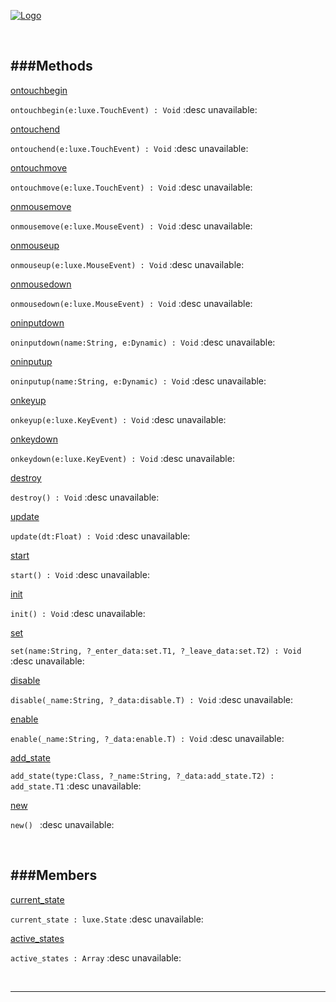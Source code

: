 
[![Logo](http://luxeengine.com/images/logo.png)](index.html)




&nbsp;   

<a class="lift" name="Methods" ></a>
###Methods   
---
<a class="lift" name="ontouchbegin" href="#ontouchbegin">ontouchbegin</a>

```ontouchbegin(e:luxe.TouchEvent) : Void```
<span class="small_desc_flat"> :desc unavailable: </span>   

<a class="lift" name="ontouchend" href="#ontouchend">ontouchend</a>

```ontouchend(e:luxe.TouchEvent) : Void```
<span class="small_desc_flat"> :desc unavailable: </span>   

<a class="lift" name="ontouchmove" href="#ontouchmove">ontouchmove</a>

```ontouchmove(e:luxe.TouchEvent) : Void```
<span class="small_desc_flat"> :desc unavailable: </span>   

<a class="lift" name="onmousemove" href="#onmousemove">onmousemove</a>

```onmousemove(e:luxe.MouseEvent) : Void```
<span class="small_desc_flat"> :desc unavailable: </span>   

<a class="lift" name="onmouseup" href="#onmouseup">onmouseup</a>

```onmouseup(e:luxe.MouseEvent) : Void```
<span class="small_desc_flat"> :desc unavailable: </span>   

<a class="lift" name="onmousedown" href="#onmousedown">onmousedown</a>

```onmousedown(e:luxe.MouseEvent) : Void```
<span class="small_desc_flat"> :desc unavailable: </span>   

<a class="lift" name="oninputdown" href="#oninputdown">oninputdown</a>

```oninputdown(name:String, e:Dynamic) : Void```
<span class="small_desc_flat"> :desc unavailable: </span>   

<a class="lift" name="oninputup" href="#oninputup">oninputup</a>

```oninputup(name:String, e:Dynamic) : Void```
<span class="small_desc_flat"> :desc unavailable: </span>   

<a class="lift" name="onkeyup" href="#onkeyup">onkeyup</a>

```onkeyup(e:luxe.KeyEvent) : Void```
<span class="small_desc_flat"> :desc unavailable: </span>   

<a class="lift" name="onkeydown" href="#onkeydown">onkeydown</a>

```onkeydown(e:luxe.KeyEvent) : Void```
<span class="small_desc_flat"> :desc unavailable: </span>   

<a class="lift" name="destroy" href="#destroy">destroy</a>

```destroy() : Void```
<span class="small_desc_flat"> :desc unavailable: </span>   

<a class="lift" name="update" href="#update">update</a>

```update(dt:Float) : Void```
<span class="small_desc_flat"> :desc unavailable: </span>   

<a class="lift" name="start" href="#start">start</a>

```start() : Void```
<span class="small_desc_flat"> :desc unavailable: </span>   

<a class="lift" name="init" href="#init">init</a>

```init() : Void```
<span class="small_desc_flat"> :desc unavailable: </span>   

<a class="lift" name="set" href="#set">set</a>

```set(name:String, ?_enter_data:set.T1, ?_leave_data:set.T2) : Void```
<span class="small_desc_flat"> :desc unavailable: </span>   

<a class="lift" name="disable" href="#disable">disable</a>

```disable(_name:String, ?_data:disable.T) : Void```
<span class="small_desc_flat"> :desc unavailable: </span>   

<a class="lift" name="enable" href="#enable">enable</a>

```enable(_name:String, ?_data:enable.T) : Void```
<span class="small_desc_flat"> :desc unavailable: </span>   

<a class="lift" name="add_state" href="#add_state">add_state</a>

```add_state(type:Class, ?_name:String, ?_data:add_state.T2) : add_state.T1```
<span class="small_desc_flat"> :desc unavailable: </span>   

<a class="lift" name="new" href="#new">new</a>

```new() ```
<span class="small_desc_flat"> :desc unavailable: </span>   

&nbsp;   

<a class="lift" name="Members" ></a>
###Members   
---
<a class="lift" name="current_state" href="#current_state">current_state</a>

```current_state : luxe.State```
<span class="small_desc_flat"> :desc unavailable: </span>   

<a class="lift" name="active_states" href="#active_states">active_states</a>

```active_states : Array```
<span class="small_desc_flat"> :desc unavailable: </span>   



&nbsp;
&nbsp;
&nbsp;

---  


&nbsp;   
&nbsp;   